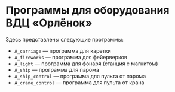 # Программы для оборудования ВДЦ «Орлёнок»
Здесь представлены следующие программы:
- `A_carriage` — программа для каретки
- `A_fireworks` — программа для фейерверков
- `A_light` — программа для фонаря (станция с магнитом)
- `A_ship` — программа для парома
- `A_ship_control` — программа для пульта от парома
- `A_crane_control` — программа для пульта от крана
